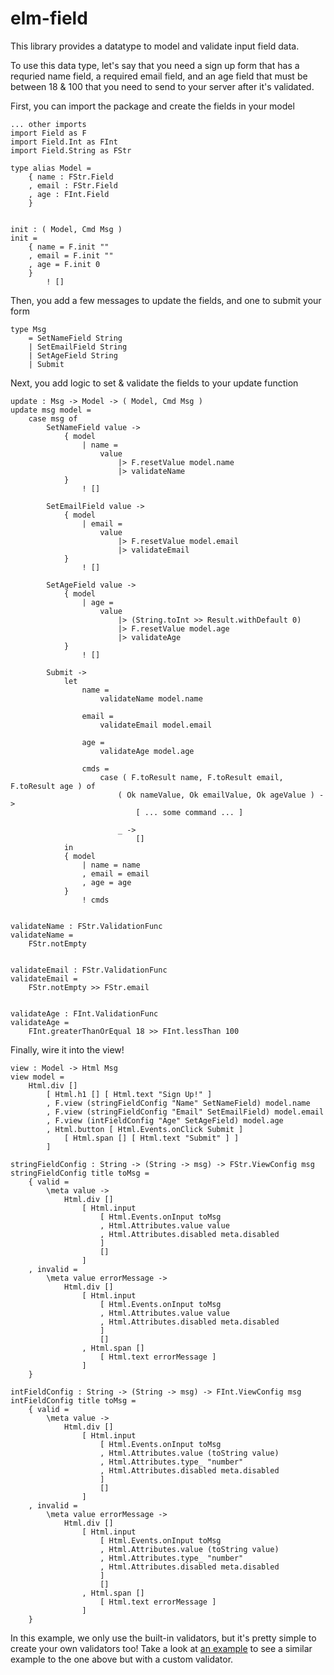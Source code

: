 # elm-field

This library provides a datatype to model and validate input field data.

To use this data type, let's say that you need a sign up form that has a requried name field,
a required email field, and an age field that must be between 18 & 100 that you need to send
to your server after it's validated.

First, you can import the package and create the fields in your model

    ... other imports
    import Field as F
    import Field.Int as FInt
    import Field.String as FStr

    type alias Model =
        { name : FStr.Field
        , email : FStr.Field
        , age : FInt.Field
        }


    init : ( Model, Cmd Msg )
    init =
        { name = F.init ""
        , email = F.init ""
        , age = F.init 0
        }
            ! []

Then, you add a few messages to update the fields, and one to submit your form

    type Msg
        = SetNameField String
        | SetEmailField String
        | SetAgeField String
        | Submit

Next, you add logic to set & validate the fields to your update function

    update : Msg -> Model -> ( Model, Cmd Msg )
    update msg model =
        case msg of
            SetNameField value ->
                { model
                    | name =
                        value
                            |> F.resetValue model.name
                            |> validateName
                }
                    ! []

            SetEmailField value ->
                { model
                    | email =
                        value
                            |> F.resetValue model.email
                            |> validateEmail
                }
                    ! []

            SetAgeField value ->
                { model
                    | age =
                        value
                            |> (String.toInt >> Result.withDefault 0)
                            |> F.resetValue model.age
                            |> validateAge
                }
                    ! []

            Submit ->
                let
                    name =
                        validateName model.name

                    email =
                        validateEmail model.email

                    age =
                        validateAge model.age

                    cmds =
                        case ( F.toResult name, F.toResult email, F.toResult age ) of
                            ( Ok nameValue, Ok emailValue, Ok ageValue ) ->
                                [ ... some command ... ]

                            _ ->
                                []
                in
                { model
                    | name = name
                    , email = email
                    , age = age
                }
                    ! cmds


    validateName : FStr.ValidationFunc
    validateName =
        FStr.notEmpty


    validateEmail : FStr.ValidationFunc
    validateEmail =
        FStr.notEmpty >> FStr.email


    validateAge : FInt.ValidationFunc
    validateAge =
        FInt.greaterThanOrEqual 18 >> FInt.lessThan 100

Finally, wire it into the view!

    view : Model -> Html Msg
    view model =
        Html.div []
            [ Html.h1 [] [ Html.text "Sign Up!" ]
            , F.view (stringFieldConfig "Name" SetNameField) model.name
            , F.view (stringFieldConfig "Email" SetEmailField) model.email
            , F.view (intFieldConfig "Age" SetAgeField) model.age
            , Html.button [ Html.Events.onClick Submit ]
                [ Html.span [] [ Html.text "Submit" ] ]
            ]

    stringFieldConfig : String -> (String -> msg) -> FStr.ViewConfig msg
    stringFieldConfig title toMsg =
        { valid =
            \meta value ->
                Html.div []
                    [ Html.input
                        [ Html.Events.onInput toMsg
                        , Html.Attributes.value value
                        , Html.Attributes.disabled meta.disabled
                        ]
                        []
                    ]
        , invalid =
            \meta value errorMessage ->
                Html.div []
                    [ Html.input
                        [ Html.Events.onInput toMsg
                        , Html.Attributes.value value
                        , Html.Attributes.disabled meta.disabled
                        ]
                        []
                    , Html.span []
                        [ Html.text errorMessage ]
                    ]
        }

    intFieldConfig : String -> (String -> msg) -> FInt.ViewConfig msg
    intFieldConfig title toMsg =
        { valid =
            \meta value ->
                Html.div []
                    [ Html.input
                        [ Html.Events.onInput toMsg
                        , Html.Attributes.value (toString value)
                        , Html.Attributes.type_ "number"
                        , Html.Attributes.disabled meta.disabled
                        ]
                        []
                    ]
        , invalid =
            \meta value errorMessage ->
                Html.div []
                    [ Html.input
                        [ Html.Events.onInput toMsg
                        , Html.Attributes.value (toString value)
                        , Html.Attributes.type_ "number"
                        , Html.Attributes.disabled meta.disabled
                        ]
                        []
                    , Html.span []
                        [ Html.text errorMessage ]
                    ]
        }

In this example, we only use the built-in validators, but it's pretty
simple to create your own validators too! Take a look at [an example](https://github.com/jaredramirez/elm-field/blob/master/example/Main.elm) to see a
similar example to the one above but with a custom validator.
